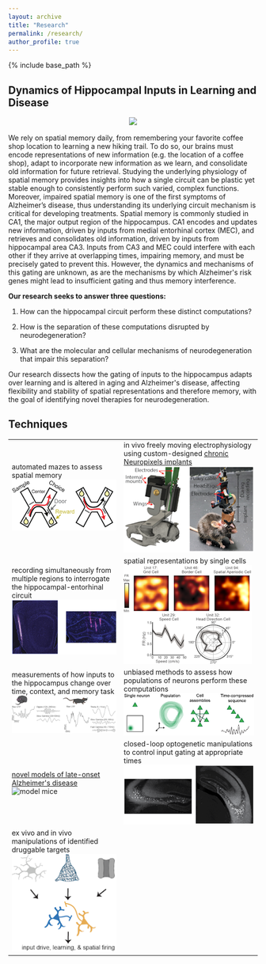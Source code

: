 ```yaml
---
layout: archive
title: "Research"
permalink: /research/
author_profile: true
---
```


{% include base_path %}

## Dynamics of Hippocampal Inputs in Learning and Disease

<p style="text-align: center">
<img src="{{ site.url }}{{ site.baseurl }}/images/circuit.png">
</p>

We rely on spatial memory daily, from remembering your favorite coffee shop location to learning a new hiking trail. To do so, our brains must encode representations of new information (e.g. the location of a coffee shop), adapt to incorporate new information as we learn, and consolidate old information for future retrieval. Studying the underlying physiology of spatial memory provides insights into how a single circuit can be plastic yet stable enough to consistently perform such varied, complex functions. Moreover, impaired spatial memory is one of the first symptoms of Alzheimer’s disease, thus understanding its underlying circuit mechanism is critical for developing treatments. Spatial memory is commonly studied in CA1, the major output region of the hippocampus. CA1 encodes and updates new information, driven by inputs from medial entorhinal cortex (MEC), and retrieves and consolidates old information, driven by inputs from hippocampal area CA3. Inputs from CA3 and MEC could interfere with each other if they arrive at overlapping times, impairing memory, and must be precisely gated to prevent this. However, the dynamics and mechanisms of this gating are unknown, as are the mechanisms by which Alzheimer's risk genes might lead to insufficient gating and thus memory interference.

**Our research seeks to answer three questions:**

1. How can the hippocampal circuit perform these distinct computations?
	
2. How is the separation of these computations disrupted by neurodegeneration?
	
3. What are the molecular and cellular mechanisms of neurodegeneration that impair this separation?
	
Our research dissects how the gating of inputs to the hippocampus adapts over learning and is altered in aging and Alzheimer's disease, affecting flexibility and stability of spatial representations and therefore memory, with the goal of identifying novel therapies for neurodegeneration.


## Techniques

|        |         |
| ------ | ------- |
| automated mazes to assess spatial memory ![Xmaze](../images/Xmaze.png) | in vivo freely moving electrophysiology using custom-designed [chronic Neuropixels implants](/resources/) ![Neuropixels implants](../images/chronic_npx_mouse.png) |
| recording simultaneously from multiple regions to interrogate the hippocampal-entorhinal circuit ![electrode traces](../images/histology.png) | spatial representations by single cells ![cell types](../images/cells.png)   |
| measurements of how inputs to the hippocampus change over time, context, and memory task ![LFP traces](../images/traces.png)   | unbiased methods to assess how populations of neurons perform these computations  ![population coding](../images/assemblies.png)   |
| [novel models of late-onset Alzheimer's disease](https://www.model-ad.org/) ![model mice](../images/mice.jpg)      | closed-loop optogenetic manipulations to control input gating at appropriate times ![inhibitory neurons](../images/DREADDS_histology.png)       |
| ex vivo and in vivo manipulations of identified druggable targets &nbsp;&nbsp;&nbsp;&nbsp;&nbsp;&nbsp;&nbsp;&nbsp;&nbsp;&nbsp; ![inhibitory neurons](../images/molecular.png) |       |
